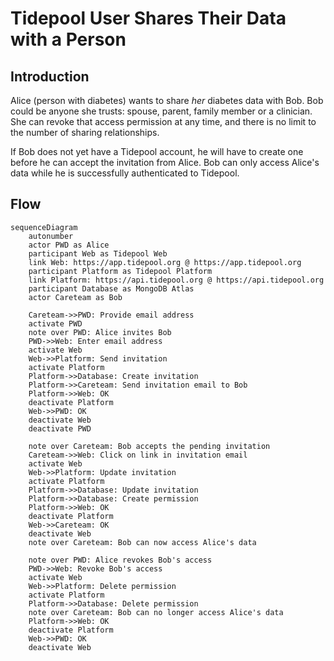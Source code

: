 <!-- omit in toc -->
# Tidepool User Shares Their Data with a Person

## Introduction

Alice (person with diabetes) wants to share *her* diabetes data with Bob. Bob could be anyone she trusts: spouse, parent, family member or a clinician. She can revoke that access permission at any time, and there is no limit to the number of sharing relationships.

If Bob does not yet have a Tidepool account, he will have to create one before he can accept the invitation from Alice. Bob can only access Alice's data while he is successfully authenticated to Tidepool.

## Flow

```mermaid
sequenceDiagram
    autonumber
    actor PWD as Alice
    participant Web as Tidepool Web
    link Web: https://app.tidepool.org @ https://app.tidepool.org
    participant Platform as Tidepool Platform
    link Platform: https://api.tidepool.org @ https://api.tidepool.org
    participant Database as MongoDB Atlas
    actor Careteam as Bob

    Careteam->>PWD: Provide email address
    activate PWD
    note over PWD: Alice invites Bob
    PWD->>Web: Enter email address
    activate Web
    Web->>Platform: Send invitation
    activate Platform
    Platform->>Database: Create invitation
    Platform->>Careteam: Send invitation email to Bob
    Platform->>Web: OK
    deactivate Platform
    Web->>PWD: OK
    deactivate Web
    deactivate PWD

    note over Careteam: Bob accepts the pending invitation
    Careteam->>Web: Click on link in invitation email
    activate Web
    Web->>Platform: Update invitation
    activate Platform
    Platform->>Database: Update invitation
    Platform->>Database: Create permission
    Platform->>Web: OK
    deactivate Platform
    Web->>Careteam: OK
    deactivate Web
    note over Careteam: Bob can now access Alice's data

    note over PWD: Alice revokes Bob's access
    PWD->>Web: Revoke Bob's access
    activate Web
    Web->>Platform: Delete permission
    activate Platform
    Platform->>Database: Delete permission
    note over Careteam: Bob can no longer access Alice's data
    Platform->>Web: OK
    deactivate Platform
    Web->>PWD: OK
    deactivate Web
```
